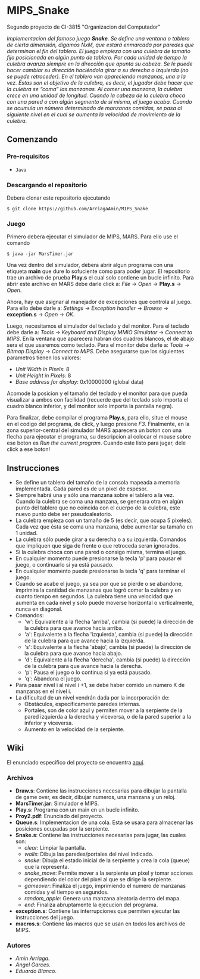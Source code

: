 # MIPS_Snake
Segundo proyecto de CI-3815 "Organizacion del Computador"

_Implementacion del famoso juego **Snake**. Se define una ventana o tablero de cierta dimensión, digamos NxM, que estará enmarcada por paredes que determinan el fin del tablero. El juego empieza con una culebra de tamaño fijo posicionada en algún punto de tablero. Por cada unidad de tiempo la culebra avanza siempre en la dirección que apunta su cabeza. Se le puede hacer cambiar su dirección haciéndola girar a su derecha o izquierda (no se puede retroceder). En el tablero van apareciendo manzanas, una a la vez. Éstas son el objetivo de la culebra, es decir, el jugador debe hacer que la culebra se “coma” las manzanas. Al comer una manzana, la culebra crece en una unidad de longitud. Cuando la cabeza de la culebra choca con una pared o con algún segmento de sí misma, el juego acaba. Cuando se acumula un número determinado de manzanas comidas, se pasa al siguiente nivel en el cual se aumenta la velocidad de movimiento de la culebra._

## Comenzando
### Pre-requisitos
* ```Java ```

### Descargando el repositorio
Debera clonar este repositorio ejecutando 

```$ git clone https://github.com/ArriagaAmin/MIPS_Snake ```

### Juego
Primero debera ejecutar el simulador de MIPS, MARS. Para ello use el comando

```$ java -jar MarsTimer.jar ```

Una vez dentro del simulador, debera abrir algun programa con una etiqueta **main** que dure lo sofuciente como para poder jugar. El repositorio trae un archivo de prueba **Play.s** el cual solo contiene un bucle infinito. Para abrir este archivo en MARS debe darle click a: *File* -> *Open* -> **Play.s** -> *Open*. 

Ahora, hay que asignar al manejador de excepciones que controla al juego. Para ello debe darle a: *Settings* -> *Exception handler* -> *Browse* -> **exception.s** -> *Open* -> *OK*.

Luego, necesitamos el simulador del teclado y del monitor. Para el teclado debe darle a: *Tools* -> *Keyboard and Display MMIO Simulator* -> *Connect to MIPS*. En la ventana que aparecera habran dos cuadros blancos, el de abajo sera el que usaremos como teclado. Para el monitor debe darle a: *Tools* -> *Bitmap Display* -> *Connect to MIPS*. Debe asegurarse que los siguientes parametros tienen los valores:

* *Unit Width in Pixels*: 8
* *Unit Height in Pixels:* 8
* *Base address for display*: 0x10000000 (global data)

Acomode la posicion y el tamaño del teclado y el monitor para que pueda visualizar a ambos con facilidad (recuerde que del teclado solo importa el cuadro blanco inferior, y del monitor solo importa la pantalla negra).

Para finalizar, debe compilar el programa **Play.s**, para ello, situe el mouse en el codigo del programa, de click, y luego presione *F3*. Finalmente, en la zona superior-central del simulador MARS aparecera un boton con una flecha para ejecutar el programa, su descripcion al colocar el mouse sobre ese boton es *Run the current program*. Cuando este listo para jugar, dele click a ese boton! 

## Instrucciones

* Se define un tablero del tamaño de la consola mapeada a memoria implementada. Cada pared es de un pixel de espesor.
* Siempre habrá una y sólo una manzana sobre el tablero a la vez. Cuando la culebra se coma una manzana, se generara otra en algún punto del tablero que no coincida con el cuerpo de la culebra, este nuevo punto debe ser pseudoaleatorio.
* La culebra empieza con un tamaño de 5 (es decir, que ocupa 5 pixeles). Cada vez que ésta se coma una manzana, debe aumentar su tamaño en 1 unidad.
* La culebra sólo puede girar a su derecha o a su izquierda. Comandos que impliquen que siga de frente o que retroceda seran ignorados.
* Si la culebra choca con una pared o consigo misma, termina el juego.
* En cualquier momento puede presionarse la tecla 'p' para pausar el juego, o continuarlo si ya está pausado.
* En cualquier momento puede presionarse la tecla 'q' para terminar el juego.
* Cuando se acabe el juego, ya sea por que se pierde o se abandone, imprimira la
cantidad de manzanas que logró comer la culebra y en cuanto tiempo en segundos.
La culebra tiene una velocidad que aumenta en cada nivel y solo puede moverse horizontal o verticalmente, nunca en diagonal.
* Comandos:
    * 'w': Equivalente a la flecha 'arriba', cambia (si puede) la dirección de la culebra para que avance hacia arriba.
    * 'a': Equivalente a la flecha 'izquierda', cambia (si puede) la dirección de la culebra para que avance hacia la izquierda.
    * 's': Equivalente a la flecha 'abajo', cambia (si puede) la dirección de la culebra para que avance hacia abajo.
    * 'd': Equivalente a la flecha 'derecha', cambia (si puede) la dirección de la culebra para que avance hacia la derecha.
    * 'p': Pausa el juego o lo continua si ya está pausado.
    * 'q': Abandona el juego.
* Para pasar nivel i al nivel i +1, se debe haber comido un número K de manzanas en el nivel i.
* La dificultad de un nivel vendrán dada por la
incorporación de:
    * Obstáculos, específicamente paredes internas.
    * Portales, son de color azul y permiten mover a la serpiente de la pared izquierda a la derecha y viceversa, o de la pared superior a la inferior y viceversa.
    * Aumento en la velocidad de la serpiente.

## Wiki
El enunciado especifico del proyecto se encuentra [aquí](https://github.com/ArriagaAmin/MIPS_Snake/blob/master/Proy2.pdf).

### Archivos
* **Draw.s**: Contiene las instrucciones necesarias para dibujar la pantalla de game over, es decir, dibujar numeros, una manzana y un reloj.
* **MarsTimer.jar**: Simulador e MIPS.
* **Play.s**: Programa con un main en un bucle infinito.
* **Proy2.pdf**: Enunciado del proyecto.
* **Queue.s**: Implementacion de una cola. Esta se usara para almacenar las posiciones ocupadas por la serpiente.
* **Snake.s**: Contiene las instrucciones necesarias para jugar, las cuales son:
    * *clear*: Limpiar la pantalla.
    * *walls*: Dibuja las paredes/portales del nivel indicado.
    * *snake*: Dibuja el estado inicial de la serpiente y crea la cola (queue) que la representa.
    * *snake_move*: Permite mover a la serpiente un pixel y tomar acciones dependiendo del color del pixel al que se dirige la serpiente.
    * *gameover*: Finaliza el juego, imprimiendo el numero de manzanas comidas y el tiempo en segundos.
    * *random_apple*: Genera una manzana aleatoria dentro del mapa.
    * *end*: Finaliza abruptamente la ejecucion del programa.
* **exception.s**: Contiene las interrupciones que permiten ejecutar las instrucciones del juego.
* **macros.s**: Contiene las macros que se usan en todos los archivos de MIPS.

### Autores
* *Amin Arriaga*.
* *Angel Garces*.
* *Eduardo Blanco*.


